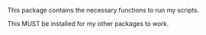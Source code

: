 This package contains the necessary functions to run my scripts.

This MUST be installed for my other packages to work.